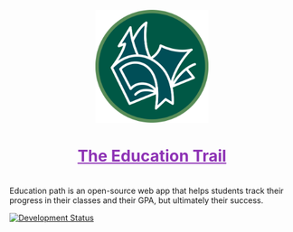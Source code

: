<div align="center">
	<br>
  <a href="https://github.com/ntohq" alt="ntohq-developers-github">
  <img src="./src/client/assets/education_trail_emblem.png" width="200" height="200">
  <h1>
    <a style="color: #8e33b5 !important;" href="https://educationtrail.org">
      The Education Trail
    </a>
  </h1>
	<br>
	</a>
</div>
Education path is an open-source web app that helps students track their progress in their classes and their GPA, but ultimately their success.

[![Development Status](https://api.netlify.com/api/v1/badges/07ad2c42-b304-4909-b282-dac2b0cf1806/deploy-status)](https://app.netlify.com/sites/aesthetic-hamster-67f690/deploys)
